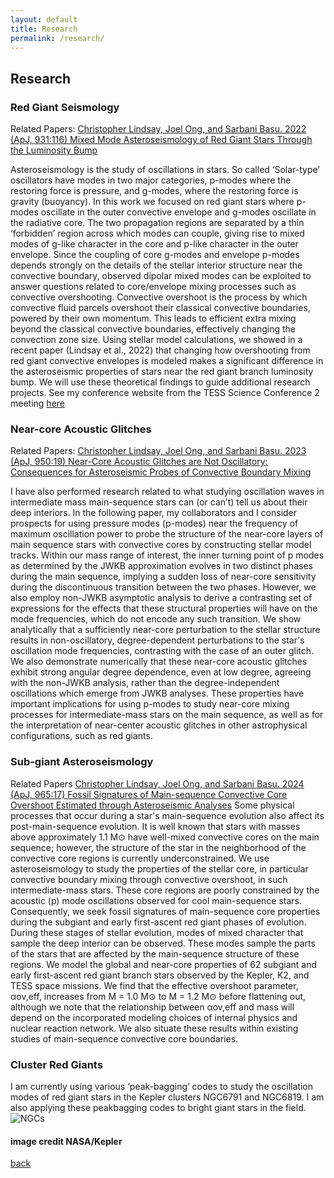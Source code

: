 ```yaml
---
layout: default
title: Research
permalink: /research/
---
```


## Research


### Red Giant Seismology
Related Papers:
[Christopher Lindsay, Joel Ong, and Sarbani Basu. 2022 (ApJ, 931:116) Mixed Mode Asteroseismology of Red Giant Stars Through the Luminosity Bump](https://ui.adsabs.harvard.edu/abs/2022ApJ...931..116L/abstract)

Asteroseismology is the study of oscillations in stars. So called ‘Solar-type’ oscillators have modes in two major categories, p-modes where the restoring force is pressure, and g-modes, where the restoring force is gravity (buoyancy). In this work we focused on red giant stars where p-modes oscillate in the outer convective envelope and g-modes oscillate in the radiative core. The two propagation regions are separated by a thin ‘forbidden’ region across which modes can couple, giving rise to mixed modes of g-like character in the core and p-like character in the outer envelope. 
Since the coupling of core g-modes and envelope p-modes depends strongly on the details of the stellar interior structure near the convective boundary, observed dipolar mixed modes can be exploited to answer questions related to core/envelope mixing processes such as convective overshooting. Convective overshoot is the process by which convective fluid parcels overshoot their classical convective boundaries, powered by their own momentum. This leads to efficient extra mixing beyond the classical convective boundaries, effectively changing the convection zone size. 
Using stellar model calculations, we showed in a recent paper (Lindsay et al., 2022) that changing how overshooting from red giant convective envelopes is modeled makes a significant difference in the asteroseismic properties of stars near the red giant branch luminosity bump. We will use these theoretical findings to guide additional research projects. See my conference website from the TESS Science Conference 2 meeting [here](https://christopher-lindsay.github.io/Lindsay_TSC2/)


### Near-core Acoustic Glitches
Related Papers:
[Christopher Lindsay, Joel Ong, and Sarbani Basu. 2023 (ApJ, 950:19) Near-Core Acoustic Glitches are Not Oscillatory: Consequences for Asteroseismic Probes of Convective Boundary Mixing](https://ui.adsabs.harvard.edu/abs/2023ApJ...950...19L/abstract)

I have also performed research related to what studying oscillation waves in intermediate mass main-sequence stars can (or can’t) tell us about their deep interiors. In the following paper, my collaborators and I consider prospects for using pressure modes (p-modes) near the frequency of maximum oscillation power to probe the structure of the near-core layers of main sequence stars with convective cores by constructing stellar model tracks. Within our mass range of interest, the inner turning point of p modes as determined by the JWKB approximation evolves in two distinct phases during the main sequence, implying a sudden loss of near-core sensitivity during the discontinuous transition between the two phases. However, we also employ non-JWKB asymptotic analysis to derive a contrasting set of expressions for the effects that these structural properties will have on the mode frequencies, which do not encode any such transition. We show analytically that a sufficiently near-core perturbation to the stellar structure results in non-oscillatory, degree-dependent perturbations to the star's oscillation mode frequencies, contrasting with the case of an outer glitch. We also demonstrate numerically that these near-core acoustic glitches exhibit strong angular degree dependence, even at low degree, agreeing with the non-JWKB analysis, rather than the degree-independent oscillations which emerge from JWKB analyses. These properties have important implications for using p-modes to study near-core mixing processes for intermediate-mass stars on the main sequence, as well as for the interpretation of near-center acoustic glitches in other astrophysical configurations, such as red giants.

### Sub-giant Asteroseismology
Related Papers
[Christopher Lindsay, Joel Ong, and Sarbani Basu. 2024 (ApJ, 965:17) Fossil Signatures of Main-sequence Convective Core Overshoot Estimated through Asteroseismic Analyses](https://ui.adsabs.harvard.edu/abs/2024ApJ...965..171L/abstract) Some physical processes that occur during a star's main-sequence evolution also affect its post-main-sequence evolution. It is well known that stars with masses above approximately 1.1 M⊙ have well-mixed convective cores on the main sequence; however, the structure of the star in the neighborhood of the convective core regions is currently underconstrained. We use asteroseismology to study the properties of the stellar core, in particular convective boundary mixing through convective overshoot, in such intermediate-mass stars. These core regions are poorly constrained by the acoustic (p) mode oscillations observed for cool main-sequence stars. Consequently, we seek fossil signatures of main-sequence core properties during the subgiant and early first-ascent red giant phases of evolution. During these stages of stellar evolution, modes of mixed character that sample the deep interior can be observed. These modes sample the parts of the stars that are affected by the main-sequence structure of these regions. We model the global and near-core properties of 62 subgiant and early first-ascent red giant branch stars observed by the Kepler, K2, and TESS space missions. We find that the effective overshoot parameter, αov,eff, increases from M = 1.0 M⊙ to M = 1.2 M⊙ before flattening out, although we note that the relationship between αov,eff and mass will depend on the incorporated modeling choices of internal physics and nuclear reaction network. We also situate these results within existing studies of main-sequence convective core boundaries.


### Cluster Red Giants
I am currently using various ‘peak-bagging’ codes to study the oscillation modes of red giant stars in the Kepler clusters NGC6791 and NGC6819. I am also applying these peakbagging codes to bright giant stars in the field. 
![NGCs](/assets/img/NGC6791and6819.png)
#### image credit NASA/Kepler

[back](../)
